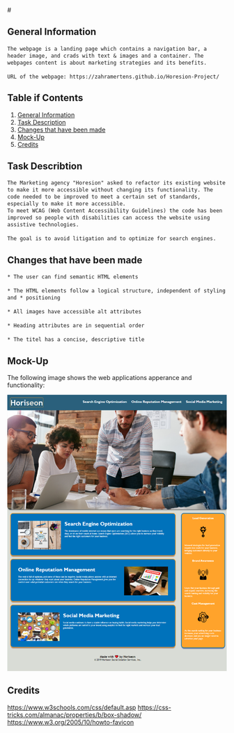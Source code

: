 #<Horesion-Marketing-Project->

## General Information

```
The webpage is a landing page which contains a navigation bar, a header image, and crads with text & images and a container. The webpages content is about marketing strategies and its benefits.

URL of the webpage: https://zahramertens.github.io/Horesion-Project/
```

## Table if Contents
1. [General Information](#general-informaion)
2. [Task Description](#task-description)
3. [Changes that have been made](#changes-that-have-been-made)
4. [Mock-Up](#mock-up)
5. [Credits](#credits)


## Task Describtion

```
The Marketing agency "Horesion" asked to refactor its existing website to make it more accessible without changing its functionality. The code needed to be improved to meet a certain set of standards, especially to make it more accessible.  
To meet WCAG (Web Content Accessibility Guidelines) the code has been improved so people with disabilities can access the website using assistive technologies. 

The goal is to avoid litigation and to optimize for search engines.
```

## Changes that have been made

```
* The user can find semantic HTML elements 

* The HTML elements follow a logical structure, independent of styling and * positioning

* All images have accessible alt attributes

* Heading attributes are in sequential order

* The titel has a concise, descriptive title
```

## Mock-Up

The following image shows the web applications apperance and functionality:


![The-Horesion-Webpage-contains-a-navigation-bar-,-a-header-and-cards-with-text-and-images](./Assets/Images/Horesion-webpage-screenshot.png)

## Credits

https://www.w3schools.com/css/default.asp
https://css-tricks.com/almanac/properties/b/box-shadow/
https://www.w3.org/2005/10/howto-favicon

